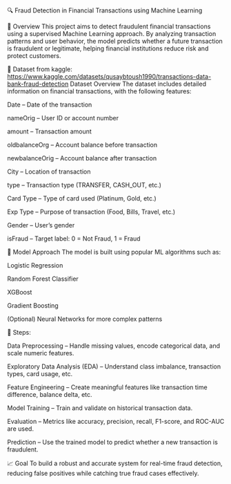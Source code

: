 🔍 Fraud Detection in Financial Transactions using Machine Learning

📌 Overview
This project aims to detect fraudulent financial transactions using a supervised Machine Learning approach. By analyzing transaction patterns and user behavior, the model predicts whether a future transaction is fraudulent or legitimate, helping financial institutions reduce risk and protect customers.

📂 Dataset from kaggle: https://www.kaggle.com/datasets/qusaybtoush1990/transactions-data-bank-fraud-detection
Dataset Overview
The dataset includes detailed information on financial transactions, with the following features:

Date – Date of the transaction

nameOrig – User ID or account number

amount – Transaction amount

oldbalanceOrg – Account balance before transaction

newbalanceOrig – Account balance after transaction

City – Location of transaction

type – Transaction type (TRANSFER, CASH_OUT, etc.)

Card Type – Type of card used (Platinum, Gold, etc.)

Exp Type – Purpose of transaction (Food, Bills, Travel, etc.)

Gender – User’s gender

isFraud – Target label: 0 = Not Fraud, 1 = Fraud

🧠 Model Approach
The model is built using popular ML algorithms such as:

Logistic Regression

Random Forest Classifier

XGBoost

Gradient Boosting

(Optional) Neural Networks for more complex patterns

🔧 Steps:

Data Preprocessing – Handle missing values, encode categorical data, and scale numeric features.

Exploratory Data Analysis (EDA) – Understand class imbalance, transaction types, card usage, etc.

Feature Engineering – Create meaningful features like transaction time difference, balance delta, etc.

Model Training – Train and validate on historical transaction data.

Evaluation – Metrics like accuracy, precision, recall, F1-score, and ROC-AUC are used.

Prediction – Use the trained model to predict whether a new transaction is fraudulent.

📈 Goal
To build a robust and accurate system for real-time fraud detection, reducing false positives while catching true fraud cases effectively.
